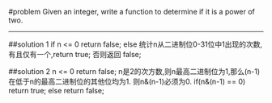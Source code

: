 #problem
Given an integer, write a function to determine if it is a power of two.

--- 
##solution 1
if n <= 0 return false;
else 
	统计n从二进制位0-31位中1出现的次数,有且仅有一个,return true;
	否则返回 false;

##solution 2
n <= 0 return false;
n是2的次方数,则n最高二进制位为1,那么(n-1)在低于n的最高二进制位的其他位均为1.
则n&(n-1)必须为0.
if(n&(n-1) == 0) return true;
else return false;
